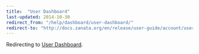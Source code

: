 ```yaml
---
title:  "User Dashboard"
last-updated: 2014-10-30
redirect_from: "/help/dashboard/user-dashboard/"
redirect-to: "http://docs.zanata.org/en/release/user-guide/account/user-dashboard/"
---
```


Redirecting to [User Dashboard](http://docs.zanata.org/en/release/user-guide/account/user-dashboard/).